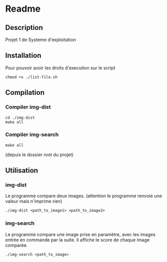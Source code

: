 # Readme

## Description
Projet 1 de Systeme d'exploitation

## Installation

Pour pouvoir avoir les droits d'execution sur le script
```shell
chmod +x ./list-file.sh
```
## Compilation

### Compiler img-dist
```shell
cd ./img-dist
make all
``` 

### Compiler img-search
```shell
make all
```
(depuis le dossier root du projet)

## Utilisation

### img-dist
Le programme compare deux images.
(attention le programme renvoie une valeur mais n'imprime rien)

```shell
./img-dist <path_to_image1> <path_to_image2> 
```

### img-search
Le programme compare une image prise en paramètre, avec les images entrée en commande par la suite. Il affiche le score de chaque image comparée.
```shell	
./img-search <path_to_image> 
```
